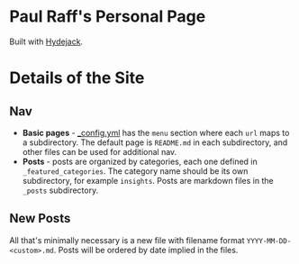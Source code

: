 # Paul Raff's Personal Page

Built with [Hydejack](https://github.com/hydecorp/hydejack).

# Details of the Site

## Nav

* **Basic pages** - [\_config.yml](./_config.yml) has the `menu` section where each `url` maps to a subdirectory. The default page is `README.md` in each subdirectory, and other files can be used for additional nav. 
* **Posts** - posts are organized by categories, each one defined in `_featured_categories`. The category name should be its own subdirectory, for example `insights`. Posts are markdown files in the `_posts` subdirectory. 

## New Posts

All that's minimally necessary is a new file with filename format `YYYY-MM-DD-<custom>.md`. Posts will be ordered by date implied in the files. 